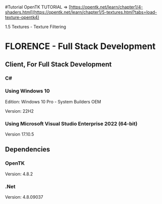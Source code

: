 #Tutorial
OpenTK TUTORIAL => [https://opentk.net/learn/chapter1/4-shaders.html](https://opentk.net/learn/chapter1/5-textures.html?tabs=load-texture-opentk4)

1.5 Textures - Texture Filtering

# FLORENCE - Full Stack Development
## Client, For Full Stack Development
### C#

### Using Windows 10
Edition: Windows 10 Pro - System Builders OEM

Version: 22H2

### Using Microsoft Visual Studio Enterprise 2022 (64-bit) 

Version 17.10.5

## Dependencies

### OpenTK

Version: 4.8.2

### .Net

Version: 4.8.09037
